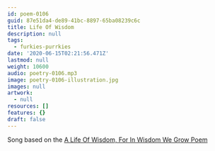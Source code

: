 ```yaml
---
id: poem-0106
guid: 87e51da4-de89-41bc-8897-65ba08239c6c
title: Life Of Wisdom
description: null
tags:
  - furkies-purrkies
date: '2020-06-15T02:21:56.471Z'
lastmod: null
weight: 10600
audio: poetry-0106.mp3
image: poetry-0106-illustration.jpg
images: null
artwork:
  - null
resources: []
features: {}
draft: false
---
```


Song based on the [A Life Of Wisdom, For In Wisdom We Grow Poem](/permalink/a7d0fc7d-a963-4e08-ab8c-5a4919488da2)
